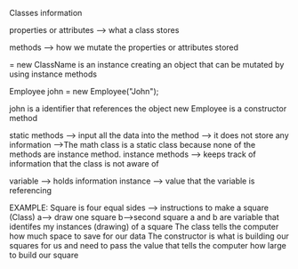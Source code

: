 Classes information

properties or attributes --> what a class stores

methods --> how we mutate the properties or attributes stored


= new ClassName is an instance creating an object that can
be mutated by using instance methods

Employee john = new Employee("John");

john is a identifier that references the object
new Employee is a constructor method

static methods --> input all the data into the method
               --> it does not store any information
               -->The math class is a static class because none of the methods are instance method.
instance methods --> keeps track of information that the class is not aware of

variable --> holds information
instance --> value that the variable is referencing 

EXAMPLE:
Square is four equal sides --> instructions to make a square (Class)
a--> draw one square b-->second square
a and b are variable that identifes my instances (drawing) of a square
The class tells the computer how much space to save for our data
The constructor is what is building our squares for us and need to pass the value
that tells the computer how large to build our square